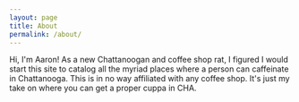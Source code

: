 ```yaml
---
layout: page
title: About
permalink: /about/
---
```


Hi, I'm Aaron! As a new Chattanoogan and coffee shop rat, I figured I would start this site to catalog all the myriad places where a person can caffeinate in Chattanooga. This is in no way affiliated with any coffee shop. It's just my take on where you can get a proper cuppa in CHA.
